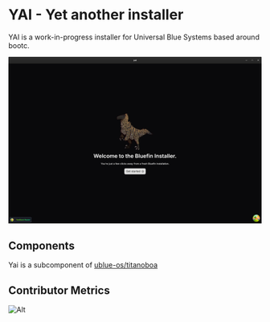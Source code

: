# YAI - Yet another installer

YAI is a work-in-progress installer for Universal Blue Systems based around bootc.

<img src="media/yai-screen.png" width="750">

## Components

Yai is a subcomponent of [ublue-os/titanoboa](https://github.com/ublue-os/titanoboa)

## Contributor Metrics

![Alt](https://repobeats.axiom.co/api/embed/ca2a6991ea6826e6872bdf2f0095cf27fc203bbd.svg "Repobeats analytics image")
